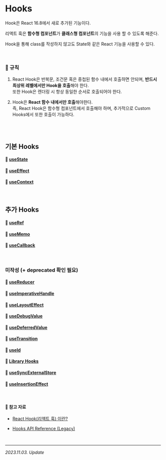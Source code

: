 # Hooks

Hook은 React 16.8에서 새로 추가된 기능이다.

리액트 훅은 **함수형 컴포넌트**가 **클래스형 컴포넌트**의 기능을 사용 할 수 있도록 해준다.

Hook을 통해 class를 작성하지 않고도 State와 같은 React 기능을 사용할 수 있다.

<br>

### 📍 규칙

1. React Hook은 반복문, 조건문 혹은 중첩된 함수 내에서 호출하면 안되며, **반드시 최상위 레벨에서만 Hook을 호출**해야 한다.  
   또한 Hook은 렌더링 시 항상 동일한 순서로 호출되어야 한다.

2. Hook은 **React 함수 내에서만 호출**해야한다.  
   즉, React Hook은 함수형 컴포넌트에서 호출해야 하며, 추가적으로 Custom Hooks에서 또한 호출이 가능하다.

<br><br>

## 기본 Hooks

#### 🔸 [useState](./useState.md)

#### 🔸 [useEffect](./useEffect.md)

#### 🔸 [useContext](./useContext.md)

<br>

## 추가 Hooks

#### 🔸 [useRef](./useRef.md)

#### 🔸 [useMemo](./useMemo.md)

#### 🔸 [useCallback](./useCallback.md)

<br>

### 미작성 (+ deprecated 확인 필요)

#### 🔸 [useReducer](./)

#### 🔸 [useImperativeHandle](./)

#### 🔸 [useLayoutEffect](./)

#### 🔸 [useDebugValue](./)

#### 🔸 [useDeferredValue](./)

#### 🔸 [useTransition](./)

#### 🔸 [useId](./)

#### 🔸 [Library Hooks](./)

#### 🔸 [useSyncExternalStore](./)

#### 🔸 [useInsertionEffect](./)

<br>

#### 🔗 참고 자료

- [React Hook(리액트 훅) 이란?](https://well-made-codestory.tistory.com/44)

- [Hooks API Reference (Legacy)](https://ko.legacy.reactjs.org/docs/hooks-reference.html#usestate)

<br>

---

_2023.11.03. Update_